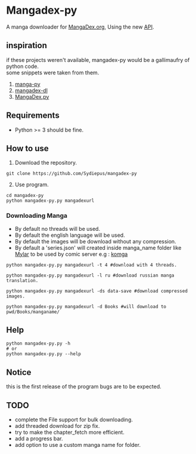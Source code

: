 # Mangadex-py
A manga downloader for [MangaDex.org](https://mangadex.org/), Using the new [API](https://api.mangadex.org/docs.html).

## inspiration
if these projects weren't available, mangadex-py would be a gallimaufry of python code.  
some snippets were taken from them.  
1. [manga-py](https://github.com/manga-py/manga-py)
2. [mangadex-dl](https://github.com/frozenpandaman/mangadex-dl)
3. [MangaDex.py](https://github.com/Proxymiity/MangaDex.py)
## Requirements
- Python >= 3 should be fine.
## How to use

1. Download the repository.
```
git clone https://github.com/Sydiepus/mangadex-py
```

2. Use program.
``` 
cd mangadex-py
python mangadex-py.py mangadexurl
```
### Downloading Manga
- By default no threads will be used.
- By default the english language will be used.
- By default the images will be download without any compression. 
- By default a 'series.json' will created inside  manga_name folder like [Mylar](https://github.com/mylar3/mylar3/wiki/series.json-examples) to be used by comic server e.g  : [komga](https://github.com/gotson/komga)
```
python mangadex-py.py mangadexurl -t 4 #download with 4 threads.

python mangadex-py.py mangadexurl -l ru #download russian manga translation.

python mangadex-py.py mangadexurl -ds data-save #download compressed images.

python mangadex-py.py mangadexurl -d Books #will download to pwd/Books/manganame/
```
## Help
```
python mangadex-py.py -h 
# or
python mangadex-py.py --help
```
## Notice
this is the first release of the program bugs are to be expected.
## TODO
- complete the File support for bulk downloading.
- add threaded download for zip fix.
- try to make the chapter_fetch more efficient.
- add a progress bar.
- add option to use a custom manga name for folder. 